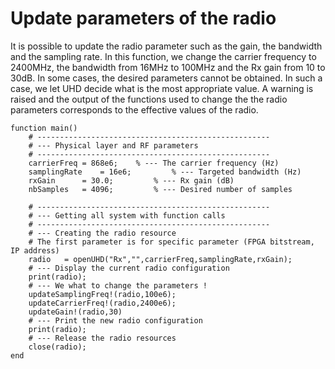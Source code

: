 # Update parameters of the radio 

It is possible to update the radio parameter such as the gain, the bandwidth and the sampling rate. 
In this function, we change the carrier frequency to 2400MHz, the bandwidth from 16MHz to 100MHz and the Rx gain from 10 to 30dB.
In some cases, the desired parameters cannot be obtained. In such a case, we let UHD decide what is the most appropriate value. A warning is raised and the output of the functions used to change the 
the radio parameters corresponds to the effective values of the radio. 


	function main()
		# ---------------------------------------------------- 
		# --- Physical layer and RF parameters 
		# ---------------------------------------------------- 
		carrierFreq	= 868e6; 	% --- The carrier frequency (Hz)	
		samplingRate	= 16e6;         % --- Targeted bandwidth (Hz)
		rxGain		= 30.0;         % --- Rx gain (dB)
		nbSamples	= 4096;         % --- Desired number of samples
	
		# ---------------------------------------------------- 
		# --- Getting all system with function calls  
		# ---------------------------------------------------- 
		# --- Creating the radio resource 
		# The first parameter is for specific parameter (FPGA bitstream, IP address)
		radio	= openUHD("Rx","",carrierFreq,samplingRate,rxGain);
		# --- Display the current radio configuration
		print(radio);
		# --- We what to change the parameters ! 
		updateSamplingFreq!(radio,100e6);
		updateCarrierFreq!(radio,2400e6);
		updateGain!(radio,30)
		# --- Print the new radio configuration 
		print(radio);
		# --- Release the radio resources
		close(radio); 
	end

